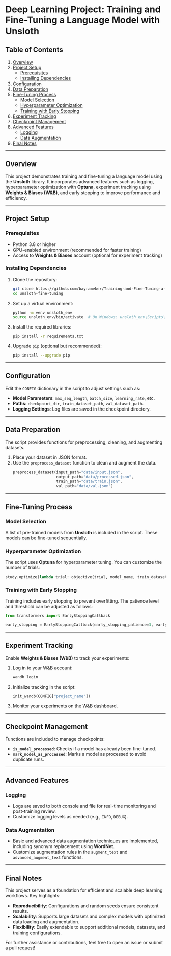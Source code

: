 # Deep Learning Project: Training and Fine-Tuning a Language Model with Unsloth

## Table of Contents
1. [Overview](#overview)
2. [Project Setup](#project-setup)
   - [Prerequisites](#prerequisites)
   - [Installing Dependencies](#installing-dependencies)
3. [Configuration](#configuration)
4. [Data Preparation](#data-preparation)
5. [Fine-Tuning Process](#fine-tuning-process)
   - [Model Selection](#model-selection)
   - [Hyperparameter Optimization](#hyperparameter-optimization)
   - [Training with Early Stopping](#training-with-early-stopping)
6. [Experiment Tracking](#experiment-tracking)
7. [Checkpoint Management](#checkpoint-management)
8. [Advanced Features](#advanced-features)
   - [Logging](#logging)
   - [Data Augmentation](#data-augmentation)
9. [Final Notes](#final-notes)

---

## Overview
This project demonstrates training and fine-tuning a language model using the **Unsloth** library. It incorporates advanced features such as logging, hyperparameter optimization with **Optuna**, experiment tracking using **Weights & Biases (W&B)**, and early stopping to improve performance and efficiency.

---

## Project Setup

### Prerequisites
- Python 3.8 or higher
- GPU-enabled environment (recommended for faster training)
- Access to **Weights & Biases** account (optional for experiment tracking)

### Installing Dependencies
1. Clone the repository:
   ```bash
   git clone https://github.com/bayrameker/Training-and-Fine-Tuning-a-Language-Model.git
   cd unsloth-fine-tuning
   ```

2. Set up a virtual environment:
   ```bash
   python -m venv unsloth_env
   source unsloth_env/bin/activate  # On Windows: unsloth_env\Scripts\activate
   ```

3. Install the required libraries:
   ```bash
   pip install -r requirements.txt
   ```

4. Upgrade `pip` (optional but recommended):
   ```bash
   pip install --upgrade pip
   ```

---

## Configuration
Edit the `CONFIG` dictionary in the script to adjust settings such as:
- **Model Parameters**: `max_seq_length`, `batch_size`, `learning_rate`, etc.
- **Paths**: `checkpoint_dir`, `train_dataset_path`, `val_dataset_path`.
- **Logging Settings**: Log files are saved in the checkpoint directory.

---

## Data Preparation
The script provides functions for preprocessing, cleaning, and augmenting datasets.
1. Place your dataset in JSON format.
2. Use the `preprocess_dataset` function to clean and augment the data.
   ```python
   preprocess_dataset(input_path="data/input.json", 
                      output_path="data/processed.json", 
                      train_path="data/train.json", 
                      val_path="data/val.json")
   ```

---

## Fine-Tuning Process

### Model Selection
A list of pre-trained models from **Unsloth** is included in the script. These models can be fine-tuned sequentially.

### Hyperparameter Optimization
The script uses **Optuna** for hyperparameter tuning. You can customize the number of trials:
```python
study.optimize(lambda trial: objective(trial, model_name, train_dataset, val_dataset), n_trials=10)
```

### Training with Early Stopping
Training includes early stopping to prevent overfitting. The patience level and threshold can be adjusted as follows:
```python
from transformers import EarlyStoppingCallback

early_stopping = EarlyStoppingCallback(early_stopping_patience=3, early_stopping_threshold=0.0)
```

---

## Experiment Tracking
Enable **Weights & Biases (W&B)** to track your experiments:
1. Log in to your W&B account:
   ```bash
   wandb login
   ```
2. Initialize tracking in the script:
   ```python
   init_wandb(CONFIG["project_name"])
   ```
3. Monitor your experiments on the W&B dashboard.

---

## Checkpoint Management
Functions are included to manage checkpoints:
- **`is_model_processed`**: Checks if a model has already been fine-tuned.
- **`mark_model_as_processed`**: Marks a model as processed to avoid duplicate runs.

---

## Advanced Features

### Logging
- Logs are saved to both console and file for real-time monitoring and post-training review.
- Customize logging levels as needed (e.g., `INFO`, `DEBUG`).

### Data Augmentation
- Basic and advanced data augmentation techniques are implemented, including synonym replacement using **WordNet**.
- Customize augmentation rules in the `augment_text` and `advanced_augment_text` functions.

---

## Final Notes
This project serves as a foundation for efficient and scalable deep learning workflows. Key highlights:
- **Reproducibility**: Configurations and random seeds ensure consistent results.
- **Scalability**: Supports large datasets and complex models with optimized data loading and augmentation.
- **Flexibility**: Easily extendable to support additional models, datasets, and training configurations.

For further assistance or contributions, feel free to open an issue or submit a pull request!
